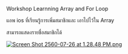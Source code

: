 


Workshop Learnning Array and For Loop

แอพ ios ที่เรียนรู้การเพิ่มสมาชิกและ เอาไปไว้ใน Array

สามารถแสดงรายชื่อสมาชิกได้

[![Screen Shot 2560-07-26 at 1.28.48 PM.png](https://s3.postimg.org/hija358pf/Screen_Shot_2560-07-26_at_1.28.48_PM.png)](https://postimg.org/image/x40ln3knj/)
